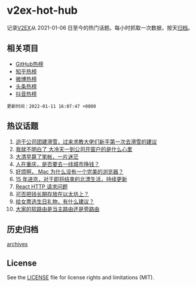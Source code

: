# v2ex-hot-hub

 记录[V2EX](https://www.v2ex.com/)从 2021-01-06 日至今的热门话题。每小时抓取一次数据，按天[归档](archives)。
 
 ## 相关项目

- [GitHub热榜](https://github.com/snaildev/github-hot-hub)
- [知乎热榜](https://github.com/snaildev/zhihu-hot-hub)
- [微博热榜](https://github.com/snaildev/weibo-hot-hub)
- [头条热榜](https://github.com/snaildev/toutiao-hot-hub)
- [抖音热榜](https://github.com/snaildev/douyin-hot-hub)


 `更新时间：2022-01-11 16:07:47 +0800`

## 热议话题

1. [迫于公司团建滑雪，过来求教大佬们新手第一次去滑雪的建议](https://www.v2ex.com/t/827478)
1. [我就不明白了 大冷天一到公司开窗户的是什么心里](https://www.v2ex.com/t/827466)
1. [大清早算了笔帐，一片迷茫](https://www.v2ex.com/t/827464)
1. [人在重庆，是否要去一线城市挣钱？](https://www.v2ex.com/t/827471)
1. [好烦啊， Mac 为什么没有一个完美的浏览器？](https://www.v2ex.com/t/827395)
1. [15 年进京，对于即将结束的北漂生活，持续更新](https://www.v2ex.com/t/827383)
1. [React HTTP 请求问题](https://www.v2ex.com/t/827424)
1. [可否把钱长期存放在以太坊上？](https://www.v2ex.com/t/827392)
1. [给女票选生日礼物，有什么建议？](https://www.v2ex.com/t/827418)
1. [大家的软路由是当主路由还是旁路由](https://www.v2ex.com/t/827496)

## 历史归档

[archives](archives)

## License

See the [LICENSE](LICENSE) file for license rights and limitations (MIT).

